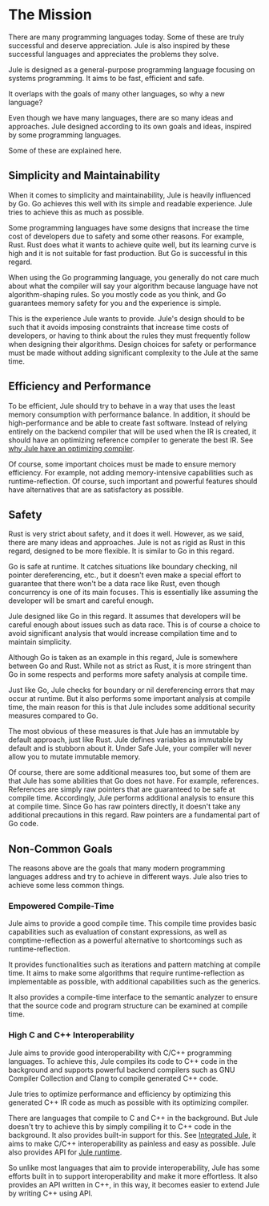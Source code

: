 # The Mission

There are many programming languages ​​today. Some of these are truly successful and deserve appreciation. Jule is also inspired by these successful languages ​​and appreciates the problems they solve.

Jule is designed as a general-purpose programming language focusing on systems programming. It aims to be fast, efficient and safe.

It overlaps with the goals of many other languages, so why a new language?

Even though we have many languages, there are so many ideas and approaches. Jule designed according to its own goals and ideas, inspired by some programming languages.

Some of these are explained here.

## Simplicity and Maintainability

When it comes to simplicity and maintainability, Jule is heavily influenced by Go. Go achieves this well with its simple and readable experience. Jule tries to achieve this as much as possible.

Some programming languages ​​have some designs that increase the time cost of developers due to safety and some other reasons. For example, Rust. Rust does what it wants to achieve quite well, but its learning curve is high and it is not suitable for fast production. But Go is successful in this regard.

When using the Go programming language, you generally do not care much about what the compiler will say your algorithm because language have not algorithm-shaping rules. So you mostly code as you think, and Go guarantees memory safety for you and the experience is simple.

This is the experience Jule wants to provide. Jule's design should to be such that it avoids imposing constraints that increase time costs of developers, or having to think about the rules they must frequently follow when designing their algorithms. Design choices for safety or performance must be made without adding significant complexity to the Jule at the same time.

## Efficiency and Performance

To be efficient, Jule should try to behave in a way that uses the least memory consumption with performance balance. In addition, it should be high-performance and be able to create fast software. Instead of relying entirely on the backend compiler that will be used when the IR is created, it should have an optimizing reference compiler to generate the best IR. See [why Jule have an optimizing compiler](/some-questions#why-jule-have-an-optimizing-compiler).

Of course, some important choices must be made to ensure memory efficiency. For example, not adding memory-intensive capabilities such as runtime-reflection. Of course, such important and powerful features should have alternatives that are as satisfactory as possible.

## Safety

Rust is very strict about safety, and it does it well. However, as we said, there are many ideas and approaches. Jule is not as rigid as Rust in this regard, designed to be more flexible. It is similar to Go in this regard.

Go is safe at runtime. It catches situations like boundary checking, nil pointer dereferencing, etc., but it doesn't even make a special effort to guarantee that there won't be a data race like Rust, even though concurrency is one of its main focuses. This is essentially like assuming the developer will be smart and careful enough.

Jule designed like Go in this regard. It assumes that developers will be careful enough about issues such as data race. This is of course a choice to avoid significant analysis that would increase compilation time and to maintain simplicity.

Although Go is taken as an example in this regard, Jule is somewhere between Go and Rust. While not as strict as Rust, it is more stringent than Go in some respects and performs more safety analysis at compile time.

Just like Go, Jule checks for boundary or nil dereferencing errors that may occur at runtime. But it also performs some important analysis at compile time, the main reason for this is that Jule includes some additional security measures compared to Go.

The most obvious of these measures is that Jule has an immutable by default approach, just like Rust. Jule defines variables as immutable by default and is stubborn about it. Under Safe Jule, your compiler will never allow you to mutate immutable memory.

Of course, there are some additional measures too, but some of them are that Jule has some abilities that Go does not have. For example, references. References are simply raw pointers that are guaranteed to be safe at compile time. Accordingly, Jule performs additional analysis to ensure this at compile time. Since Go has raw pointers directly, it doesn't take any additional precautions in this regard. Raw pointers are a fundamental part of Go code.

## Non-Common Goals

The reasons above are the goals that many modern programming languages ​​address and try to achieve in different ways. Jule also tries to achieve some less common things.

### Empowered Compile-Time

Jule aims to provide a good compile time. This compile time provides basic capabilities such as evaluation of constant expressions, as well as comptime-reflection as a powerful alternative to shortcomings such as runtime-reflection.

It provides functionalities such as iterations and pattern matching at compile time. It aims to make some algorithms that require runtime-reflection as implementable as possible, with additional capabilities such as the generics.

It also provides a compile-time interface to the semantic analyzer to ensure that the source code and program structure can be examined at compile time.

### High C and C++ Interoperability

Jule aims to provide good interoperability with C/C++ programming languages. To achieve this, Jule compiles its code to C++ code in the background and supports powerful backend compilers such as GNU Compiler Collection and Clang to compile generated C++ code.

Jule tries to optimize performance and efficiency by optimizing this generated C++ IR code as much as possible with its optimizing compiler.

There are languages ​​that compile to C and C++ in the background. But Jule doesn't try to achieve this by simply compiling it to C++ code in the background. It also provides built-in support for this. See [Integrated Jule](/integrated-jule/), it aims to make C/C++ interoperability as painless and easy as possible. Jule also provides API for [Jule runtime](/runtime/).

So unlike most languages that aim to provide interoperability, Jule has some efforts built in to support interoperability and make it more effortless. It also provides an API written in C++, in this way, it becomes easier to extend Jule by writing C++ using API.
